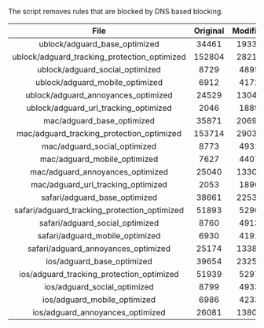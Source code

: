 The script removes rules that are blocked by DNS based blocking.


| File | Original | Modified |
|:----:|:-----:|:-----:|
| ublock/adguard_base_optimized | 34461 | 19331 |
| ublock/adguard_tracking_protection_optimized | 152804 | 28216 |
| ublock/adguard_social_optimized | 8729 | 4895 |
| ublock/adguard_mobile_optimized | 6912 | 4172 |
| ublock/adguard_annoyances_optimized | 24529 | 13046 |
| ublock/adguard_url_tracking_optimized | 2046 | 1889 |
| mac/adguard_base_optimized | 35871 | 20691 |
| mac/adguard_tracking_protection_optimized | 153714 | 29036 |
| mac/adguard_social_optimized | 8773 | 4931 |
| mac/adguard_mobile_optimized | 7627 | 4407 |
| mac/adguard_annoyances_optimized | 25040 | 13309 |
| mac/adguard_url_tracking_optimized | 2053 | 1896 |
| safari/adguard_base_optimized | 38661 | 22535 |
| safari/adguard_tracking_protection_optimized | 51893 | 5290 |
| safari/adguard_social_optimized | 8760 | 4913 |
| safari/adguard_mobile_optimized | 6930 | 4191 |
| safari/adguard_annoyances_optimized | 25174 | 13385 |
| ios/adguard_base_optimized | 39654 | 23251 |
| ios/adguard_tracking_protection_optimized | 51939 | 5297 |
| ios/adguard_social_optimized | 8799 | 4933 |
| ios/adguard_mobile_optimized | 6986 | 4233 |
| ios/adguard_annoyances_optimized | 26081 | 13802 |